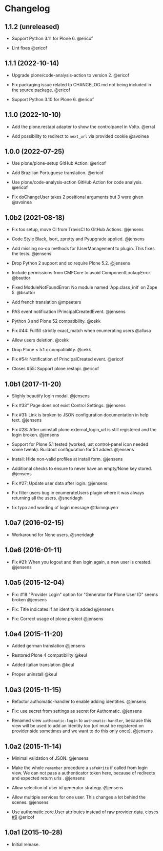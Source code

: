 # Changelog

## 1.1.2 (unreleased)

- Support Python 3.11 for Plone 6. @ericof

- Lint fixes @ericof


## 1.1.1 (2022-10-14)

- Upgrade plone/code-analysis-action to version 2. @ericof

- Fix packaging issue related to CHANGELOG.md not being included in the source package. @ericof

- Support Python 3.10 for Plone 6. @ericof


## 1.1.0 (2022-10-10)

- Add the plone.restapi adapter to show the controlpanel in Volto. @erral

- Add possibility to redirect to `next_url` via provided cookie @avoinea


## 1.0.0 (2022-07-25)

- Use plone/plone-setup GitHub Action. @ericof

- Add Brazilian Portuguese translation. @ericof

- Use plone/code-analysis-action GitHub Action for code analysis. @ericof

- Fix doChangeUser takes 2 positional arguments but 3 were given @avoinea

## 1.0b2 (2021-08-18)

- Fix tox setup, move CI from TravisCI to GitHub Actions. @jensens

- Code Style Black, Isort, zpretty and Pyupgrade applied. @jensens

- Add missing no-op methods for IUserManagement to plugin.
  This fixes the tests. @jensens

- Drop Python 2 support and so require Plone 5.2. @jensens

- Include permissions from CMFCore to avoid ComponentLookupError. @bsuttor

- Fixed ModuleNotFoundError: No module named 'App.class_init' on Zope 5. @bsuttor

- Add french translation @mpeeters

- PAS event notification IPrincipalCreatedEvent. @jensens

- Python 3 and Plone 52 compatibility. @cekk

- Fix #44: Fullfill strictly exact_match when enumerating users @allusa

- Allow users deletion. @cekk

- Drop Plone < 5.1.x compatibility. @cekk

- Fix #54: Notification of PrincipalCreated event. @ericof

- Closes #55: Support plone.restapi. @ericof

## 1.0b1 (2017-11-20)

- Slighly beautify login modal. @jensens

- Fix #33" Page does not exist Control Settings. @jensens

- Fix #31: Link is broken to JSON configuration documentation in help text. @jensens

- Fix #28: After uninstall plone.external_login_url is still registered and the login broken. @jensens

- Support for Plone 5.1 tested (worked, ust control-panel icon needed some tweak).
  Buildout configuration for 5.1 added. @jensens

- Install: Hide non-valid profiles at install form. @jensens

- Additional checks to ensure to never have an empty/None key stored. @jensens

- Fix #27: Update user data after login. @jensens

- Fix filter users bug in enumerateUsers plugin where it was always returning
  all the users. @sneridagh

- fix typo and wording of login message @tkimnguyen


## 1.0a7 (2016-02-15)

- Workaround for None users. @sneridagh


## 1.0a6 (2016-01-11)

- Fix #21: When you logout and then login again, a new user is created. @jensens


## 1.0a5 (2015-12-04)

- Fix: #18 "Provider Login" option for "Generator for Plone User ID" seems
  broken @jensens

- Fix: Title indicates if an identity is added @jensens

- Fix: Correct usage of plone.protect @jensens


## 1.0a4 (2015-11-20)

- Added german translation @jensens

- Restored Plone 4 compatibility @keul

- Added italian translation @keul

- Proper uninstall @keul

## 1.0a3 (2015-11-15)

- Refactor authomatic-handler to enable adding identities. @jensens

- Fix: use secret from settings as secret for Authomatic. @jensens

- Renamed view ``authomatic-login`` to ``authomatic-handler``, because this
  view will be used to add an identity too (url must be registered on provider
  side sometimes and we want to do this only once). @jensens


## 1.0a2 (2015-11-14)

- Minimal validation of JSON. @jensens

- Make the whole ``remember`` procedure a ``safeWrite`` if called from login
  view. We can not pass a authenticator token here, because of redirects and
  expected return urls . @jensens

- Allow selection of user id generator strategy. @jensens

- Allow multiple services for one user. This changes a lot behind the scenes. @jensens

- Use authomatic.core.User attributes instead of raw provider data. closes [#9](https://github.com/collective/pas.plugins.authomatic/issues/9) @ericof


## 1.0a1 (2015-10-28)

- Initial release.
